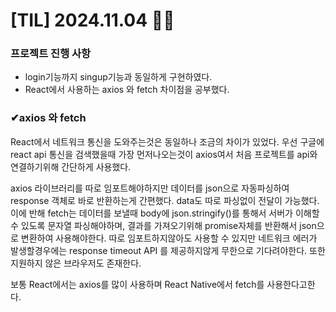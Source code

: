 # [TIL] 2024.11.04 ✌🏻

### 프로젝트 진행 사항
- login기능까지 singup기능과 동일하게 구현하였다.
- React에서 사용하는 axios 와 fetch 차이점을 공부했다.


<h3>✔axios 와 fetch </h3>
React에서 네트워크 통신을 도와주는것은 동일하나 조금의 차이가 있었다.
우선 구글에 react api 통신을 검색했을때 가장 먼저나오는것이 axios여서 처음 프로젝트를 api와 연결하기위해 간단하게 사용했다.

axios 라이브러리를 따로 임포트해야하지만 데이터를 json으로 자동파싱하여 response 객체로 바로 반환하는게 간편했다. data도 따로 파싱없이 전달이 가능했다.
이에 반해 fetch는 데이터를 보낼때 body에 json.stringify()를 통해서 서버가 이해할 수 있도록 문자열 파싱해야하며, 결과를 가져오기위해 promise자체를 반환해서 json으로 변환하여 사용해야한다. 
따로 임포트하지않아도 사용할 수 있지만 네트워크 에러가 발생할경우에는 response timeout API 를 제공하지않게 무한으로 기다려야한다. 또한 지원하지 않은 브라우저도 존재한다.

보통 React에서는 axios를 많이 사용하며 React Native에서 fetch를 사용한다고한다.

